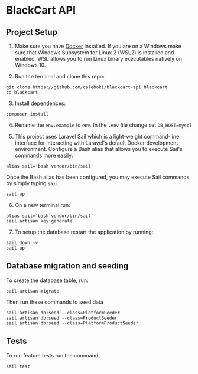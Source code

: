 # BlackCart API

## Project Setup

1. Make sure you have [Docker](https://docs.docker.com/get-docker/) installed. If you are on a Windows make sure that Windows Subsystem for Linux 2 (WSL2) is installed and enabled. WSL allows you to run Linux binary executables natively on Windows 10.

2. Run the terminal and clone this repo:

```
git clone https://github.com/caleboki/blackcart-api blackcart
cd blackcart
```
3. Install dependences:

```
composer install
```
4. Rename the `env.example` to `env`. In the `.env` file change set `DB_HOST=mysql`  

5. This project uses Laravel Sail which is a light-weight command-line interface for interacting with Laravel's default Docker development environment. Configure a Bash alias that allows you to execute Sail's commands more easily: 

```
alias sail='bash vendor/bin/sail'
```
Once the Bash alias has been configured, you may execute Sail commands by simply typing `sail`.

```
sail up
```

6. On a new terminal run:

```
alias sail='bash vendor/bin/sail'
sail artisan key:generate
```

7. To setup the database restart the application by running:

```
sail down -v
sail up
```

## Database migration and seeding

To create the database table, run:

```
sail artisan migrate
```

Then run these commands to seed data

```
sail artisan db:seed --class=PlatformSeeder
sail artisan db:seed --class=ProductSeeder
sail artisan db:seed --class=PlatformProductSeeder
```

## Tests

To run feature tests run the command:

```
sail test
```
